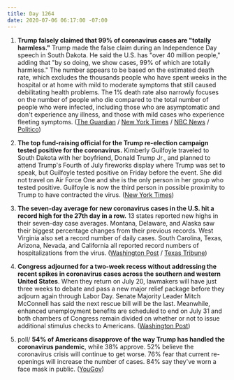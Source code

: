 ```yaml
---
title: Day 1264
date: 2020-07-06 06:17:00 -07:00
---
```


1. **Trump falsely claimed that 99% of coronavirus cases are "totally harmless."** Trump made the false claim during an Independence Day speech in South Dakota. He said the U.S. has "over 40 million people," adding that "by so doing, we show cases, 99% of which are totally harmless." The number appears to be based on the estimated death rate, which excludes the thousands people who have spent weeks in the hospital or at home with mild to moderate symptoms that still caused debilitating health problems. The 1% death rate also narrowly focuses on the number of people who die compared to the total number of people who were infected, including those who are asymptomatic and don't experience any illness, and those with mild cases who experience fleeting symptoms. ([The Guardian](https://www.theguardian.com/world/2020/jul/05/trump-claims-99-of-us-covid-19-cases-are-totally-harmless-as-infections-surge) / [New York Times](https://www.nytimes.com/2020/07/05/us/politics/trump-coronavirus-factcheck.html) / [NBC News](https://www.today.com/video/trump-claims-99-percent-of-us-coronavirus-cases-are-totally-harmless-87075909948) / [Politico](https://www.politico.com/news/2020/07/05/hahn-coronavirus-trump-infection-348954))

2. **The top fund-raising official for the Trump re-election campaign tested positive for the coronavirus.** Kimberly Guilfoyle traveled to South Dakota with her boyfriend, Donald Trump Jr., and planned to attend Trump's Fourth of July fireworks display where Trump was set to speak, but Guilfoyle tested positive on Friday before the event. She did not travel on Air Force One and she is the only person in her group who tested positive. Guilfoyle is now the third person in possible proximity to Trump to have contracted the virus. ([New York Times](https://www.nytimes.com/2020/07/03/us/politics/kimberly-guilfoyle-trump-campaign-coronavirus.html))

3. **The seven-day average for new coronavirus cases in the U.S. hit a record high for the 27th day in a row.** 13 states reported new highs in their seven-day case averages. Montana, Delaware, and Alaska saw their biggest percentage changes from their previous records. West Virginia also set a record number of daily cases. South Carolina, Texas, Arizona, Nevada, and California all reported record numbers of hospitalizations from the virus. ([Washington Post](https://www.washingtonpost.com/nation/2020/07/05/coronavirus-update-us/) / [Texas Tribune](https://www.texastribune.org/2020/07/05/texas-coronavirus-hospitals-houston-san-antonio-austin/))

4. **Congress adjourned for a two-week recess without addressing the recent spikes in coronavirus cases across the southern and western United States**. When they return on July 20, lawmakers will have just three weeks to debate and pass a new major relief package before they adjourn again through Labor Day. Senate Majority Leader Mitch McConnell has said the next rescue bill will be the last. Meanwhile, enhanced unemployment benefits are scheduled to end on July 31 and both chambers of Congress remain divided on whether or not to issue additional stimulus checks to Americans. ([Washington Post](https://www.washingtonpost.com/us-policy/2020/07/06/congress-departed-two-week-recess-without-addressing-coronavirus-spikes-economic-strains/?utm_source=reddit.com))

5. poll/ **54% of Americans disapprove of the way Trump has handled the coronavirus pandemic**, while 38% approve. 52% believe the coronavirus crisis will continue to get worse. 76% fear that current re-openings will increase the number of cases. 84% say they've worn a face mask in public. ([YouGov](https://today.yougov.com/topics/politics/articles-reports/2020/07/05/trump-covid-19-coronavirus-approve-disapprove-poll))